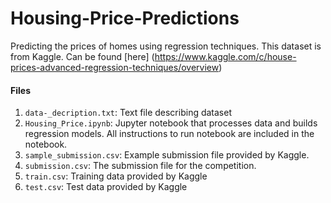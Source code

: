 # Housing-Price-Predictions
Predicting the prices of homes using regression techniques. This dataset is from Kaggle. Can be found [here] (https://www.kaggle.com/c/house-prices-advanced-regression-techniques/overview)

#### Files
1. `data-_decription.txt`: Text file describing dataset 
2. `Housing_Price.ipynb`: Jupyter notebook that processes data and builds regression models. All instructions to run notebook are included in the notebook. 
3. `sample_submission.csv`: Example submission file provided by Kaggle. 
4. `submission.csv`: The submission file for the competition. 
5. `train.csv`: Training data provided by Kaggle
6. `test.csv`: Test data provided by Kaggle
